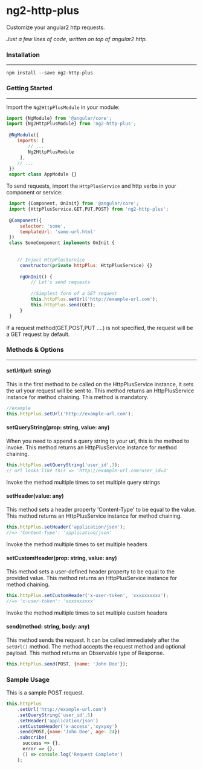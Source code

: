 # **ng2-http-plus**

Customize your angular2 http requests.

*Just a few lines of code, written on top of angular2 http.*
  
### Installation

***

```
npm install --save ng2-http-plus
```
     
### Getting Started

***

Import the `Ng2HttpPlusModule` in your module:
    
```javascript
import {NgModule} from '@angular/core';
import {Ng2HttpPlusModule} from 'ng2-http-plus';
 
 @NgModule({
    imports: [
        // ...
        Ng2HttpPlusModule
     ],
    // ...
 })
 export class AppModule {}
```
     
To send requests, import the `HttpPlusService` and http verbs in your component or service:

```javascript
 import {Component, OnInit} from '@angular/core';
 import {HttpPlusService,GET,PUT,POST} from 'ng2-http-plus';
 
 @Component({
     selector: 'some',
     templateUrl: 'some-url.html'
 })
 class SomeComponent implements OnInit {
  
 
    // Inject HttpPlusService
     constructor(private httpPlus: HttpPlusService) {}
 
     ngOnInit() {
         // Let's send requests
         
         //Simplest form of a GET request
         this.httpPlus.setUrl('http://example-url.com');
         this.httpPlus.send(GET);
     }
 }
```
     
If a request method(GET,POST,PUT ....) is not specified, the request will be a GET request 
by default.

### Methods & Options

*** 

#### setUrl(url: string)
   This is the first method to be called on the HttpPlusService instance, it sets 
   the url your request will be sent to. This method returns an HttpPlusService instance
   for method chaining. This method is mandatory.
   
```javascript
//example
this.httpPlus.setUrl('http://example-url.com'); 
```
   
#### setQueryString(prop: string, value: any)
   When you need to append a query string to your url, this is the method to invoke.
   This method returns an HttpPlusService instance for method chaining.

```javascript
this.httpPlus.setQueryString('user_id',3); 
// url looks like this => 'http://example-url.com?user_id=3'
```
    
Invoke the method multiple times to set multiple query strings
 
#### setHeader(value: any)
   This method sets a header property 'Content-Type' to be equal to the value.
   This method returns an HttpPlusService instance for method chaining.

```javascript
this.httpPlus.setHeader('application/json'); 
//=> 'Content-Type': 'application/json'
```
    
Invoke the method multiple times to set multiple headers
   

#### setCustomHeader(prop: string, value: any)
   This method sets a user-defined header property to be equal to the 
   provided value.
   This method returns an HttpPlusService instance for method chaining.

```javascript
this.httpPlus.setCustomHeader('x-user-token', 'xxxxxxxxxx'); 
//=> 'x-user-token': 'xxxxxxxxxx'
```
    
Invoke the method multiple times to set multiple custom headers
   
#### send(method: string, body: any)
   This method sends the request. It can be called immediately after the 
    `setUrl()` method.
   The method accepts the request method and optional payload.
   This method returns an Observable type of Response.

```javascript
this.httpPlus.send(POST, {name: 'John Doe'}); 
```
   
   
### Sample Usage
This is a sample POST request.

```javascript
this.httpPlus
    .setUrl('http://example-url.com')
    .setQueryString('user_id',5)
    .setHeader('application/json')
    .setCustomHeader('x-access','xyxyxy')
    .send(POST,{name:'John Doe', age: 24})
    .subscribe( 
      success => {},
      error => {},
      () => console.log('Request Complete')
    );
```

